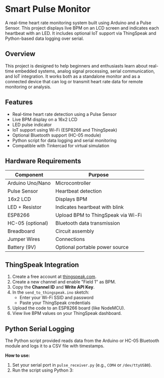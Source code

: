# Smart Pulse Monitor

A real-time heart rate monitoring system built using Arduino and a Pulse Sensor. This project displays live BPM on an LCD screen and indicates each heartbeat with an LED. It includes optional IoT support via ThingSpeak and Python-based data logging over serial.

## Overview

This project is designed to help beginners and enthusiasts learn about real-time embedded systems, analog signal processing, serial communication, and IoT integration. It works both as a standalone monitor and as a connected device that can log or transmit heart rate data for remote monitoring or analysis.

## Features

- Real-time heart rate detection using a Pulse Sensor
- Live BPM display on a 16x2 LCD
- LED pulse indicator
- IoT support using Wi-Fi (ESP8266 and ThingSpeak)
- Optional Bluetooth support (HC-05 module)
- Python script for data logging and serial monitoring
- Compatible with Tinkercad for virtual simulation

## Hardware Requirements

| Component        | Purpose                            |
|------------------|------------------------------------|
| Arduino Uno/Nano | Microcontroller                    |
| Pulse Sensor     | Heartbeat detection                |
| 16x2 LCD         | Displays BPM                       |
| LED + Resistor   | Indicates heartbeat with blink     |
| ESP8266          | Upload BPM to ThingSpeak via Wi-Fi |
| HC-05 (optional) | Bluetooth data transmission        |
| Breadboard       | Circuit assembly                   |
| Jumper Wires     | Connections                        |
| Battery (9V)     | Optional portable power source     |


## ThingSpeak Integration

1. Create a free account at [thingspeak.com](https://thingspeak.com).
2. Create a new channel and enable "Field 1" as BPM.
3. Copy the **Channel ID** and **Write API Key**.
4. In the `send_to_thingspeak.ino` sketch:
   - Enter your Wi-Fi SSID and password
   - Paste your ThingSpeak credentials
5. Upload the code to an ESP8266 board (like NodeMCU).
6. View live BPM values on your ThingSpeak dashboard.

## Python Serial Logging

The Python script provided reads data from the Arduino or HC-05 Bluetooth module and logs it to a CSV file with timestamps.

**How to use:**

1. Set your serial port in `pulse_receiver.py` (e.g., `COM4` or `/dev/ttyUSB0`).
2. Run the script using Python 3:
